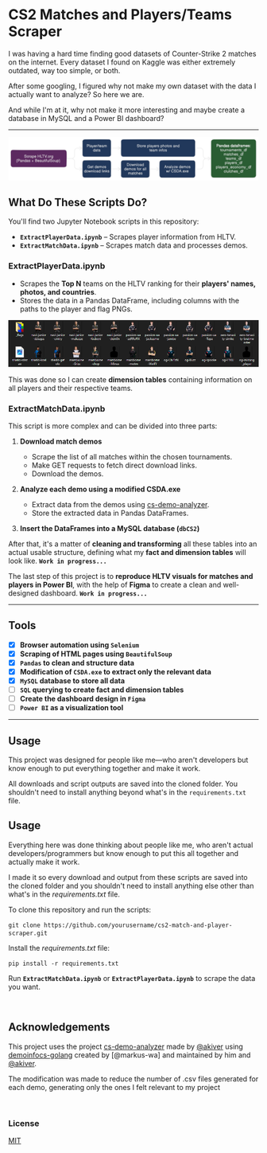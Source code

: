 # CS2 Matches and Players/Teams Scraper  

I was having a hard time finding good datasets of Counter-Strike 2 matches on the internet. Every dataset I found on Kaggle was either extremely outdated, way too simple, or both.  

After some googling, I figured why not make my own dataset with the data I actually want to analyze? So here we are.  

And while I'm at it, why not make it more interesting and maybe create a database in MySQL and a Power BI dashboard?  

---

![Getting the data](https://github.com/thaalescosta/cs2-match-and-player-scraper/blob/main/ExtractMatchData/_resources/diagram.png)  

## What Do These Scripts Do?  

You'll find two Jupyter Notebook scripts in this repository:  

- **`ExtractPlayerData.ipynb`** – Scrapes player information from HLTV.  
- **`ExtractMatchData.ipynb`** – Scrapes match data and processes demos.  

### ExtractPlayerData.ipynb  

- Scrapes the **Top N** teams on the HLTV ranking for their **players' names, photos, and countries**.  
- Stores the data in a Pandas DataFrame, including columns with the paths to the player and flag PNGs.  

![Players and flags pictures](https://github.com/thaalescosta/cs2-match-and-player-scraper/blob/main/ExtractPlayerData/_resources/example_pngs.png)  

This was done so I can create **dimension tables** containing information on all players and their respective teams.  

### ExtractMatchData.ipynb  

This script is more complex and can be divided into three parts:  

1. **Download match demos**  
   - Scrape the list of all matches within the chosen tournaments.  
   - Make GET requests to fetch direct download links.  
   - Download the demos.  

2. **Analyze each demo using a modified CSDA.exe**  
   - Extract data from the demos using [cs-demo-analyzer](https://github.com/akiver/cs-demo-analyzer).  
   - Store the extracted data in Pandas DataFrames.  

3. **Insert the DataFrames into a MySQL database (`dbCS2`)**  


After that, it's a matter of **cleaning and transforming** all these tables into an actual usable structure, defining what my **fact and dimension tables** will look like. **`Work in progress...`**  

The last step of this project is to **reproduce HLTV visuals for matches and players in Power BI**, with the help of **Figma** to create a clean and well-designed dashboard. **`Work in progress...`**  

---

## Tools  

- [x] **Browser automation using `Selenium`**  
- [x] **Scraping of HTML pages using `BeautifulSoup`**  
- [x] **`Pandas` to clean and structure data**  
- [x] **Modification of `CSDA.exe` to extract only the relevant data**  
- [x] **`MySQL` database to store all data**  
- [ ] **`SQL` querying to create fact and dimension tables**
- [ ] **Create the dashboard design in `Figma`**  
- [ ] **`Power BI` as a visualization tool**  

---

## Usage  

This project was designed for people like me—who aren't developers but know enough to put everything together and make it work.  

All downloads and script outputs are saved into the cloned folder. You shouldn't need to install anything beyond what's in the `requirements.txt` file.  

## Usage
Everything here was done thinking about people like me, who aren't actual developers/programmers but know enough to put this all together and actually make it work.

I made it so every download and output from these scripts are saved into the cloned folder and you shouldn't need to install anything else other than what's in the _requirements.txt_ file.

To clone this repository and run the scripts:
```
git clone https://github.com/yourusername/cs2-match-and-player-scraper.git
```
Install the _requirements.txt_ file:
```
pip install -r requirements.txt
```
Run **`ExtractMatchData.ipynb`** or **`ExtractPlayerData.ipynb`** to scrape the data you want.

&nbsp;

## Acknowledgements

This project uses the project [cs-demo-analyzer](https://github.com/akiver/cs-demo-analyzer) made by [@akiver](https://github.com/markus-wa) using [demoinfocs-golang](https://github.com/markus-wa/demoinfocs-golang) created by [@markus-wa] and maintained by him and [@akiver](https://github.com/akiver).


The modification was made to reduce the number of .csv files generated for each demo, generating only the ones I felt relevant to my project

&nbsp;

### License
[MIT](https://github.com/thaalescosta/cs2-match-and-player-scraper/blob/main/LICENSE)



